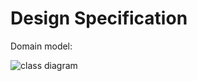 # Design Specification

Domain model: 

![class diagram](https://github.com/calvin-cs262-Fall2024-TheATeam/Project/blob/docs/design-model/images/DomModel.drawio.png)
